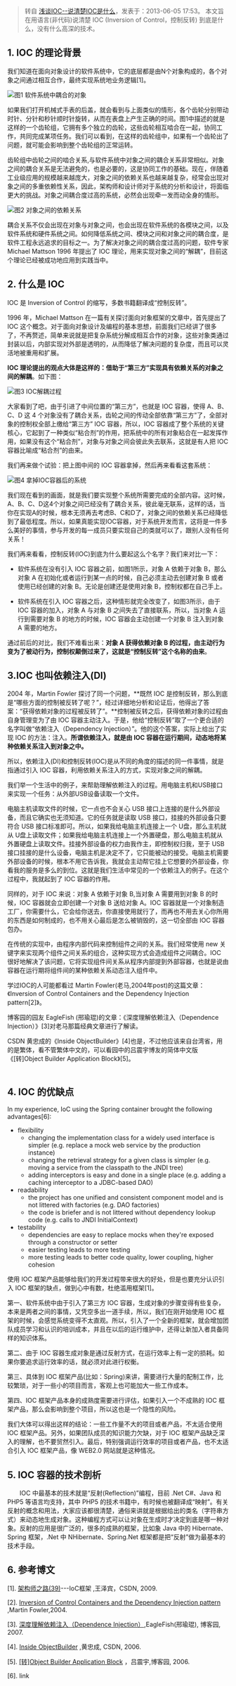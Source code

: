 > 转自 [浅谈IOC--说清楚IOC是什么](http://www.cnblogs.com/DebugLZQ/archive/2013/06/05/3107957.html)，发表于：2013-06-05 17:53。
> 本文旨在用语言(非代码)说清楚 IOC (Inversion of Control，控制反转) 到底是什么，没有什么高深的技术。

## 1. IOC 的理论背景
我们知道在面向对象设计的软件系统中，它的底层都是由N个对象构成的，各个对象之间通过相互合作，最终实现系统地业务逻辑[1]。

![图1 软件系统中耦合的对象](http://7xkt52.com1.z0.glb.clouddn.com/markdown/1468740325536.png)

如果我们打开机械式手表的后盖，就会看到与上面类似的情形，各个齿轮分别带动时针、分针和秒针顺时针旋转，从而在表盘上产生正确的时间。图1中描述的就是这样的一个齿轮组，它拥有多个独立的齿轮，这些齿轮相互啮合在一起，协同工作，共同完成某项任务。我们可以看到，在这样的齿轮组中，如果有一个齿轮出了问题，就可能会影响到整个齿轮组的正常运转。

齿轮组中齿轮之间的啮合关系,与软件系统中对象之间的耦合关系非常相似。对象之间的耦合关系是无法避免的，也是必要的，这是协同工作的基础。现在，伴随着工业级应用的规模越来越庞大，对象之间的依赖关系也越来越复杂，经常会出现对象之间的多重依赖性关系，因此，架构师和设计师对于系统的分析和设计，将面临更大的挑战。对象之间耦合度过高的系统，必然会出现牵一发而动全身的情形。

![图2 对象之间的依赖关系](http://7xkt52.com1.z0.glb.clouddn.com/markdown/1468740434039.png)

耦合关系不仅会出现在对象与对象之间，也会出现在软件系统的各模块之间，以及软件系统和硬件系统之间。如何降低系统之间、模块之间和对象之间的耦合度，是软件工程永远追求的目标之一。为了解决对象之间的耦合度过高的问题，软件专家 Michael Mattson 1996 年提出了 IOC 理论，用来实现对象之间的“解耦”，目前这个理论已经被成功地应用到实践当中。


## 2. 什么是 IOC
IOC 是 Inversion of Control 的缩写，多数书籍翻译成“控制反转”。

1996 年，Michael Mattson 在一篇有关探讨面向对象框架的文章中，首先提出了 IOC 这个概念。对于面向对象设计及编程的基本思想，前面我们已经讲了很多了，不再赘述，简单来说就是把复杂系统分解成相互合作的对象，这些对象类通过封装以后，内部实现对外部是透明的，从而降低了解决问题的复杂度，而且可以灵活地被重用和扩展。

**IOC 理论提出的观点大体是这样的：借助于“第三方”实现具有依赖关系的对象之间的解耦**。如下图：

![图3 IOC解耦过程](http://7xkt52.com1.z0.glb.clouddn.com/markdown/1468740616657.png)

大家看到了吧，由于引进了中间位置的“第三方”，也就是 IOC 容器，使得 A、B、C、D 这 4 个对象没有了耦合关系，齿轮之间的传动全部依靠“第三方”了，全部对象的控制权全部上缴给“第三方” IOC 容器，所以，IOC 容器成了整个系统的关键核心，它起到了一种类似“粘合剂”的作用，把系统中的所有对象粘合在一起发挥作用，如果没有这个“粘合剂”，对象与对象之间会彼此失去联系，这就是有人把 IOC 容器比喻成“粘合剂”的由来。

我们再来做个试验：把上图中间的 IOC 容器拿掉，然后再来看看这套系统：

![图4 拿掉IOC容器后的系统](http://7xkt52.com1.z0.glb.clouddn.com/markdown/1468740729251.png)

我们现在看到的画面，就是我们要实现整个系统所需要完成的全部内容。这时候，A、B、C、D这4个对象之间已经没有了耦合关系，彼此毫无联系，这样的话，当你在实现A的时候，根本无须再去考虑B、C和D了，对象之间的依赖关系已经降低到了最低程度。所以，如果真能实现IOC容器，对于系统开发而言，这将是一件多么美好的事情，参与开发的每一成员只要实现自己的类就可以了，跟别人没有任何关系！

我们再来看看，控制反转(IOC)到底为什么要起这么个名字？我们来对比一下：

* 软件系统在没有引入 IOC 容器之前，如图1所示，对象 A 依赖于对象 B，那么对象 A 在初始化或者运行到某一点的时候，自己必须主动去创建对象 B 或者使用已经创建的对象 B。无论是创建还是使用对象 B，控制权都在自己手上。

* 软件系统在引入 IOC 容器之后，这种情形就完全改变了，如图3所示，由于 IOC 容器的加入，对象 A 与对象 B 之间失去了直接联系，所以，当对象 A 运行到需要对象 B 的地方的时候，IOC 容器会主动创建一个对象 B 注入到对象 A 需要的地方。

通过前后的对比，我们不难看出来：**对象 A 获得依赖对象 B 的过程，由主动行为变为了被动行为，控制权颠倒过来了，这就是“控制反转”这个名称的由来**。


## 3.IOC 也叫依赖注入(DI)
2004 年，Martin Fowler 探讨了同一个问题，**既然 IOC 是控制反转，那么到底是“哪些方面的控制被反转了呢？”，经过详细地分析和论证后，他得出了答案：“获得依赖对象的过程被反转了”。**控制被反转之后，获得依赖对象的过程由自身管理变为了由 IOC 容器主动注入。于是，他给“控制反转”取了一个更合适的名字叫做“依赖注入（Dependency Injection）”。他的这个答案，实际上给出了实现 IOC 的方法：注入。**所谓依赖注入，就是由 IOC 容器在运行期间，动态地将某种依赖关系注入到对象之中。**

所以，依赖注入(DI)和控制反转(IOC)是从不同的角度的描述的同一件事情，就是指通过引入 IOC 容器，利用依赖关系注入的方式，实现对象之间的解耦。

我们举一个生活中的例子，来帮助理解依赖注入的过程。用电脑主机和USB接口来实现一个任务：从外部USB设备读取一个文件。

电脑主机读取文件的时候，它一点也不会关心 USB 接口上连接的是什么外部设备，而且它确实也无须知道。它的任务就是读取 USB 接口，挂接的外部设备只要符合 USB 接口标准即可。所以，如果我给电脑主机连接上一个 U盘，那么主机就从 U盘上读取文件；如果我给电脑主机连接上一个外置硬盘，那么电脑主机就从外置硬盘上读取文件。挂接外部设备的权力由我作主，即控制权归我，至于 USB 接口挂接的是什么设备，电脑主机是决定不了，它只能被动的接受。电脑主机需要外部设备的时候，根本不用它告诉我，我就会主动帮它挂上它想要的外部设备，你看我的服务是多么的到位。这就是我们生活中常见的一个依赖注入的例子。在这个过程中，我就起到了 IOC 容器的作用。

同样的，对于 IOC 来说：对象 A 依赖于对象 B,当对象 A 需要用到对象 B 的时候，IOC 容器就会立即创建一个对象 B 送给对象 A。IOC 容器就是一个对象制造工厂，你需要什么，它会给你送去，你直接使用就行了，而再也不用去关心你所用的东西是如何制成的，也不用关心最后是怎么被销毁的，这一切全部由 IOC 容器包办。

在传统的实现中，由程序内部代码来控制组件之间的关系。我们经常使用 new 关键字来实现两个组件之间关系的组合，这种实现方式会造成组件之间耦合。IOC 很好地解决了该问题，它将实现组件间关系从程序内部提到外部容器，也就是说由容器在运行期将组件间的某种依赖关系动态注入组件中。


学过IOC的人可能都看过 Martin Fowler(老马,2004年post)的这篇文章：《Inversion of Control Containers and the Dependency Injection pattern[2]》。

博客园的园友 EagleFish (邢瑜琨)的文章：《深度理解依赖注入（Dependence Injection）》[3]对老马那篇经典文章进行了解读。

CSDN 黄忠成的《Inside ObjectBuilder》[4]也是，不过他应该来自台湾省，用的是繁体，看不管繁体中文的，可以看园中的吕震宇博友的简体中文版《[转]Object Builder Application Block》[5]。
 　  
 　  
## 4. IOC 的优缺点
In my experience, IoC using the Spring container brought the following advantages[6]:

- flexibility
    * changing the implementation class for a widely used interface is simpler (e.g. replace a mock web service by the production instance)
    * changing the retrieval strategy for a given class is simpler (e.g. moving a service from the classpath to the JNDI tree)
    * adding interceptors is easy and done in a single place (e.g. adding a caching interceptor to a JDBC-based DAO)
- readability
    * the project has one unified and consistent component model and is not littered with factories (e.g. DAO factories)
    * the code is briefer and is not littered without dependency lookup code (e.g. calls to JNDI InitialContext)
- testability
    * dependencies are easy to replace mocks when they're exposed through a constructor or setter
    * easier testing leads to more testing
    * more testing leads to better code quality, lower coupling, higher cohesion

使用 IOC 框架产品能够给我们的开发过程带来很大的好处，但是也要充分认识引入 IOC 框架的缺点，做到心中有数，杜绝滥用框架[1]。

第一、软件系统中由于引入了第三方 IOC 容器，生成对象的步骤变得有些复杂，本来是两者之间的事情，又凭空多出一道手续，所以，我们在刚开始使用 IOC 框架的时候，会感觉系统变得不太直观。所以，引入了一个全新的框架，就会增加团队成员学习和认识的培训成本，并且在以后的运行维护中，还得让新加入者具备同样的知识体系。

第二、由于 IOC 容器生成对象是通过反射方式，在运行效率上有一定的损耗。如果你要追求运行效率的话，就必须对此进行权衡。

第三、具体到 IOC 框架产品(比如：Spring)来讲，需要进行大量的配制工作，比较繁琐，对于一些小的项目而言，客观上也可能加大一些工作成本。

第四、IOC 框架产品本身的成熟度需要进行评估，如果引入一个不成熟的 IOC 框架产品，那么会影响到整个项目，所以这也是一个隐性的风险。

我们大体可以得出这样的结论：一些工作量不大的项目或者产品，不太适合使用 IOC 框架产品。另外，如果团队成员的知识能力欠缺，对于 IOC 框架产品缺乏深入的理解，也不要贸然引入。最后，特别强调运行效率的项目或者产品，也不太适合引入 IOC 框架产品，像 WEB2.0 网站就是这种情况。


## 5. IOC 容器的技术剖析
　　IOC 中最基本的技术就是“反射(Reflection)”编程，目前 .Net C#、Java 和 PHP5 等语言均支持，其中 PHP5 的技术书籍中，有时候也被翻译成“映射”。有关反射的概念和用法，大家应该都很清楚，通俗来讲就是根据给出的类名（字符串方式）来动态地生成对象。这种编程方式可以让对象在生成时才决定到底是哪一种对象。反射的应用是很广泛的，很多的成熟的框架，比如象 Java 中的 Hibernate、Spring 框架，.Net 中 NHibernate、Spring.Net 框架都是把“反射”做为最基本的技术手段。


## 6. 参考博文
[1]. [架构师之路(39)](http://blog.csdn.net/wanghao72214/article/details/3969594)---IoC框架 ,王泽宾，CSDN, 2009.

[2]. [Inversion of Control Containers and the Dependency Injection pattern](http://www.martinfowler.com/articles/injection.html) ,Martin Fowler,2004.

[3]. [深度理解依赖注入（Dependence Injection）](http://www.cnblogs.com/xingyukun/archive/2007/10/20/931331.html),EagleFish(邢瑜琨), 博客园, 2007.

[4]. [Inside ObjectBuilder](http://blog.csdn.net/Code6421/article/details/1282139) ,黄忠成, CSDN, 2006.

[5]. [[转]Object Builder Application Block](http://www.cnblogs.com/zhenyulu/articles/641728.html) ，吕震宇,博客园, 2006.

[6]. [](http://forum.springsource.org/showthread.php?55015-I-still-don-t-get-why-IoC-is-important) link

